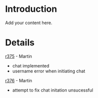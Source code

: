 # Introduction #

Add your content here.


# Details #

[r375](https://code.google.com/p/ubc-cpsc410-group-cdhmt/source/detail?r=375) - Martin
  * chat implemented
  * username error when initiating chat

[r376](https://code.google.com/p/ubc-cpsc410-group-cdhmt/source/detail?r=376) - Martin
  * attempt to fix chat initation unsucessful